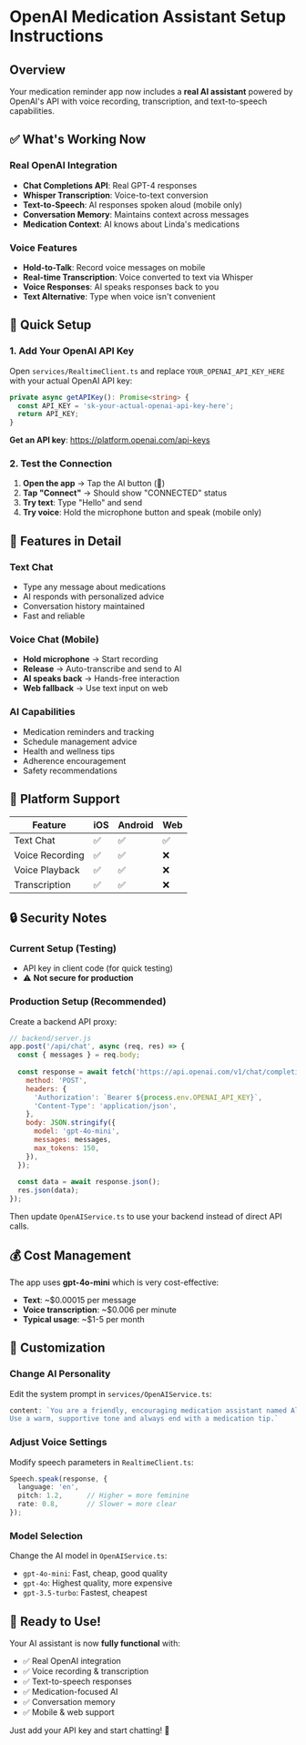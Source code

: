 # OpenAI Medication Assistant Setup Instructions

## Overview
Your medication reminder app now includes a **real AI assistant** powered by OpenAI's API with voice recording, transcription, and text-to-speech capabilities.

## ✅ What's Working Now

### **Real OpenAI Integration**
- **Chat Completions API**: Real GPT-4 responses
- **Whisper Transcription**: Voice-to-text conversion
- **Text-to-Speech**: AI responses spoken aloud (mobile only)
- **Conversation Memory**: Maintains context across messages
- **Medication Context**: AI knows about Linda's medications

### **Voice Features**
- **Hold-to-Talk**: Record voice messages on mobile
- **Real-time Transcription**: Voice converted to text via Whisper
- **Voice Responses**: AI speaks responses back to you
- **Text Alternative**: Type when voice isn't convenient

## 🔧 Quick Setup

### **1. Add Your OpenAI API Key**

Open `services/RealtimeClient.ts` and replace `YOUR_OPENAI_API_KEY_HERE` with your actual OpenAI API key:

```typescript
private async getAPIKey(): Promise<string> {
  const API_KEY = 'sk-your-actual-openai-api-key-here';
  return API_KEY;
}
```

**Get an API key**: https://platform.openai.com/api-keys

### **2. Test the Connection**

1. **Open the app** → Tap the AI button (💬)
2. **Tap "Connect"** → Should show "CONNECTED" status
3. **Try text**: Type "Hello" and send
4. **Try voice**: Hold the microphone button and speak (mobile only)

## 🎯 Features in Detail

### **Text Chat**
- Type any message about medications
- AI responds with personalized advice
- Conversation history maintained
- Fast and reliable

### **Voice Chat (Mobile)**
- **Hold microphone** → Start recording
- **Release** → Auto-transcribe and send to AI
- **AI speaks back** → Hands-free interaction
- **Web fallback** → Use text input on web

### **AI Capabilities**
- Medication reminders and tracking
- Schedule management advice
- Health and wellness tips
- Adherence encouragement
- Safety recommendations

## 📱 Platform Support

| Feature | iOS | Android | Web |
|---------|-----|---------|-----|
| Text Chat | ✅ | ✅ | ✅ |
| Voice Recording | ✅ | ✅ | ❌ |
| Voice Playback | ✅ | ✅ | ❌ |
| Transcription | ✅ | ✅ | ❌ |

## 🔒 Security Notes

### **Current Setup (Testing)**
- API key in client code (for quick testing)
- ⚠️ **Not secure for production**

### **Production Setup (Recommended)**

Create a backend API proxy:

```javascript
// backend/server.js
app.post('/api/chat', async (req, res) => {
  const { messages } = req.body;
  
  const response = await fetch('https://api.openai.com/v1/chat/completions', {
    method: 'POST',
    headers: {
      'Authorization': `Bearer ${process.env.OPENAI_API_KEY}`,
      'Content-Type': 'application/json',
    },
    body: JSON.stringify({
      model: 'gpt-4o-mini',
      messages: messages,
      max_tokens: 150,
    }),
  });
  
  const data = await response.json();
  res.json(data);
});
```

Then update `OpenAIService.ts` to use your backend instead of direct API calls.

## 💰 Cost Management

The app uses **gpt-4o-mini** which is very cost-effective:
- **Text**: ~$0.00015 per message
- **Voice transcription**: ~$0.006 per minute
- **Typical usage**: ~$1-5 per month

## 🎨 Customization

### **Change AI Personality**
Edit the system prompt in `services/OpenAIService.ts`:

```typescript
content: `You are a friendly, encouraging medication assistant named Alex. 
Use a warm, supportive tone and always end with a medication tip.`
```

### **Adjust Voice Settings**
Modify speech parameters in `RealtimeClient.ts`:

```typescript
Speech.speak(response, {
  language: 'en',
  pitch: 1.2,      // Higher = more feminine
  rate: 0.8,       // Slower = more clear
});
```

### **Model Selection**
Change the AI model in `OpenAIService.ts`:
- `gpt-4o-mini`: Fast, cheap, good quality
- `gpt-4o`: Highest quality, more expensive
- `gpt-3.5-turbo`: Fastest, cheapest

## 🚀 Ready to Use!

Your AI assistant is now **fully functional** with:
- ✅ Real OpenAI integration
- ✅ Voice recording & transcription
- ✅ Text-to-speech responses
- ✅ Medication-focused AI
- ✅ Conversation memory
- ✅ Mobile & web support

Just add your API key and start chatting! 🎉 